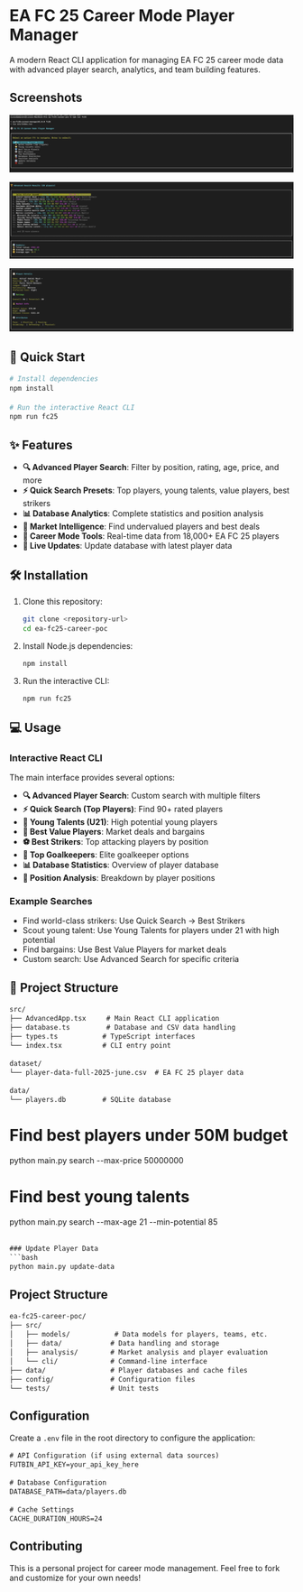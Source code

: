 # EA FC 25 Career Mode Player Manager

A modern React CLI application for managing EA FC 25 career mode data with advanced player search, analytics, and team building features.

## Screenshots

![alt text](image.png)

![alt text](image-1.png)

![alt text](image-2.png)

## 🚀 Quick Start

```bash
# Install dependencies
npm install

# Run the interactive React CLI
npm run fc25
```

## ✨ Features

- **🔍 Advanced Player Search**: Filter by position, rating, age, price, and more
- **⚡ Quick Search Presets**: Top players, young talents, value players, best strikers
- **📊 Database Analytics**: Complete statistics and position analysis  
- **💎 Market Intelligence**: Find undervalued players and best deals
- **🎯 Career Mode Tools**: Real-time data from 18,000+ EA FC 25 players
- **🔄 Live Updates**: Update database with latest player data

## 🛠️ Installation

1. Clone this repository:
   ```bash
   git clone <repository-url>
   cd ea-fc25-career-poc
   ```

2. Install Node.js dependencies:
   ```bash
   npm install
   ```

3. Run the interactive CLI:
   ```bash
   npm run fc25
   ```

## 💻 Usage

### Interactive React CLI
The main interface provides several options:

- **🔍 Advanced Player Search**: Custom search with multiple filters
- **⚡ Quick Search (Top Players)**: Find 90+ rated players
- **🌟 Young Talents (U21)**: High potential young players
- **💎 Best Value Players**: Market deals and bargains
- **⚽ Best Strikers**: Top attacking players by position
- **🥅 Top Goalkeepers**: Elite goalkeeper options
- **📊 Database Statistics**: Overview of player database
- **📍 Position Analysis**: Breakdown by player positions

### Example Searches
- Find world-class strikers: Use Quick Search → Best Strikers
- Scout young talent: Use Young Talents for players under 21 with high potential
- Find bargains: Use Best Value Players for market deals
- Custom search: Use Advanced Search for specific criteria

## 📁 Project Structure

```
src/
├── AdvancedApp.tsx     # Main React CLI application  
├── database.ts         # Database and CSV data handling
├── types.ts           # TypeScript interfaces
└── index.tsx          # CLI entry point

dataset/
└── player-data-full-2025-june.csv  # EA FC 25 player data

data/
└── players.db         # SQLite database
```

# Find best players under 50M budget
python main.py search --max-price 50000000

# Find best young talents
python main.py search --max-age 21 --min-potential 85
```

### Update Player Data
```bash
python main.py update-data
```

## Project Structure

```
ea-fc25-career-poc/
├── src/
│   ├── models/           # Data models for players, teams, etc.
│   ├── data/            # Data handling and storage
│   ├── analysis/        # Market analysis and player evaluation
│   └── cli/             # Command-line interface
├── data/                # Player databases and cache files
├── config/              # Configuration files
└── tests/               # Unit tests
```

## Configuration

Create a `.env` file in the root directory to configure the application:

```env
# API Configuration (if using external data sources)
FUTBIN_API_KEY=your_api_key_here

# Database Configuration
DATABASE_PATH=data/players.db

# Cache Settings
CACHE_DURATION_HOURS=24
```

## Contributing

This is a personal project for career mode management. Feel free to fork and customize for your own needs!
